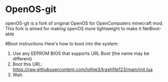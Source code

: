 # OpenOS-git
openOS-git is a fork of original OpenOS for OpenComputers minecraft mod.
This fork is aimed for making openOS more lightweight to make it NetBoot-able

#Boot instructions
Here's how to boot into the system:
1. Use any EEPROM BIOS that supports URL Boot (the name may be different)
2. Boot this URL: https://raw.githubusercontent.com/lolhie3/trashfile123/main/init.lua
3. Wait.
